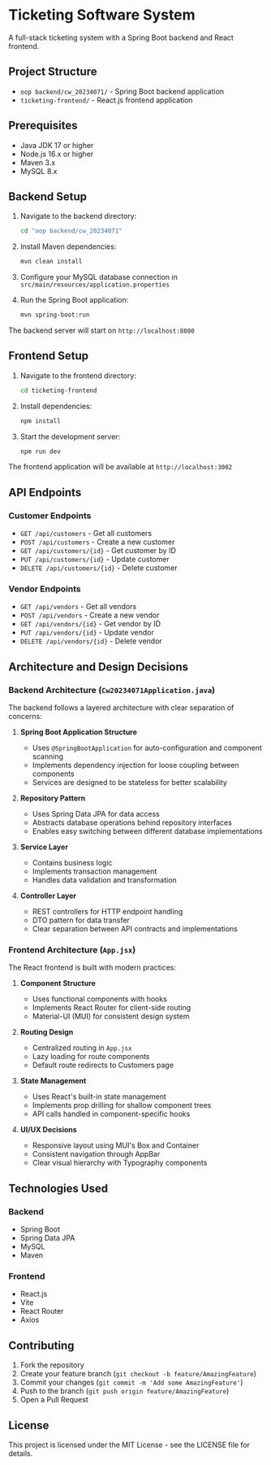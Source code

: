 # Ticketing Software System

A full-stack ticketing system with a Spring Boot backend and React frontend.

## Project Structure

- `oop backend/cw_20234071/` - Spring Boot backend application
- `ticketing-frontend/` - React.js frontend application

## Prerequisites

- Java JDK 17 or higher
- Node.js 16.x or higher
- Maven 3.x
- MySQL 8.x

## Backend Setup

1. Navigate to the backend directory:
   ```bash
   cd "oop backend/cw_20234071"
   ```

2. Install Maven dependencies:
   ```bash
   mvn clean install
   ```

3. Configure your MySQL database connection in `src/main/resources/application.properties`

4. Run the Spring Boot application:
   ```bash
   mvn spring-boot:run
   ```

The backend server will start on `http://localhost:8080`

## Frontend Setup

1. Navigate to the frontend directory:
   ```bash
   cd ticketing-frontend
   ```

2. Install dependencies:
   ```bash
   npm install
   ```

3. Start the development server:
   ```bash
   npm run dev
   ```

The frontend application will be available at `http://localhost:3002`

## API Endpoints

### Customer Endpoints
- `GET /api/customers` - Get all customers
- `POST /api/customers` - Create a new customer
- `GET /api/customers/{id}` - Get customer by ID
- `PUT /api/customers/{id}` - Update customer
- `DELETE /api/customers/{id}` - Delete customer

### Vendor Endpoints
- `GET /api/vendors` - Get all vendors
- `POST /api/vendors` - Create a new vendor
- `GET /api/vendors/{id}` - Get vendor by ID
- `PUT /api/vendors/{id}` - Update vendor
- `DELETE /api/vendors/{id}` - Delete vendor

## Architecture and Design Decisions

### Backend Architecture (`Cw20234071Application.java`)

The backend follows a layered architecture with clear separation of concerns:

1. **Spring Boot Application Structure**
   - Uses `@SpringBootApplication` for auto-configuration and component scanning
   - Implements dependency injection for loose coupling between components
   - Services are designed to be stateless for better scalability

2. **Repository Pattern**
   - Uses Spring Data JPA for data access
   - Abstracts database operations behind repository interfaces
   - Enables easy switching between different database implementations

3. **Service Layer**
   - Contains business logic
   - Implements transaction management
   - Handles data validation and transformation

4. **Controller Layer**
   - REST controllers for HTTP endpoint handling
   - DTO pattern for data transfer
   - Clear separation between API contracts and implementations

### Frontend Architecture (`App.jsx`)

The React frontend is built with modern practices:

1. **Component Structure**
   - Uses functional components with hooks
   - Implements React Router for client-side routing
   - Material-UI (MUI) for consistent design system

2. **Routing Design**
   - Centralized routing in `App.jsx`
   - Lazy loading for route components
   - Default route redirects to Customers page

3. **State Management**
   - Uses React's built-in state management
   - Implements prop drilling for shallow component trees
   - API calls handled in component-specific hooks

4. **UI/UX Decisions**
   - Responsive layout using MUI's Box and Container
   - Consistent navigation through AppBar
   - Clear visual hierarchy with Typography components

## Technologies Used

### Backend
- Spring Boot
- Spring Data JPA
- MySQL
- Maven

### Frontend
- React.js
- Vite
- React Router
- Axios

## Contributing

1. Fork the repository
2. Create your feature branch (`git checkout -b feature/AmazingFeature`)
3. Commit your changes (`git commit -m 'Add some AmazingFeature'`)
4. Push to the branch (`git push origin feature/AmazingFeature`)
5. Open a Pull Request

## License

This project is licensed under the MIT License - see the LICENSE file for details.
